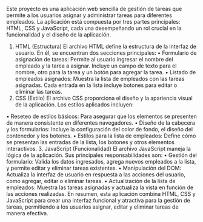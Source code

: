 Este proyecto es una aplicación web sencilla de gestión de tareas que permite a los usuarios asignar y administrar tareas para diferentes empleados. 
La aplicación está compuesta por tres partes principales: 
HTML, CSS y JavaScript, cada una desempeñando un rol crucial en la funcionalidad y el diseño de la aplicación.
1. HTML (Estructura)
El archivo HTML define la estructura de la interfaz de usuario. En él, se encuentran dos secciones principales:
•	Formulario de asignación de tareas: Permite al usuario ingresar el nombre del empleado y la tarea a asignar. Incluye un campo de texto para el nombre, otro para la tarea y un botón para agregar la tarea.
•	Listado de empleados asignados: Muestra la lista de empleados con las tareas asignadas. Cada entrada en la lista incluye botones para editar o eliminar las tareas.
2. CSS (Estilo)
El archivo CSS proporciona el diseño y la apariencia visual de la aplicación. Los estilos aplicados incluyen:

•	Reseteo de estilos básicos: Para asegurar que los elementos se presenten de manera consistente en diferentes navegadores.
•	Diseño de la cabecera y los formularios: Incluye la configuración del color de fondo, el diseño del contenedor y los botones.
•	Estilos para la lista de empleados: Define cómo se presentan las entradas de la lista, los botones y otros elementos interactivos.
3. JavaScript (Funcionalidad)
El archivo JavaScript maneja la lógica de la aplicación. Sus principales responsabilidades son:
•	Gestión del formulario: Valida los datos ingresados, agrega nuevos empleados a la lista, y permite editar y eliminar tareas existentes.
•	Manipulación del DOM: Actualiza la interfaz de usuario en respuesta a las acciones del usuario, como agregar, editar o eliminar tareas.
•	Actualización de la lista de empleados: Muestra las tareas asignadas y actualiza la vista en función de las acciones realizadas.
En resumen, esta aplicación combina HTML, CSS y JavaScript para crear una interfaz funcional y atractiva para la gestión de tareas, 
permitiendo a los usuarios asignar, editar y eliminar tareas de manera efectiva.
